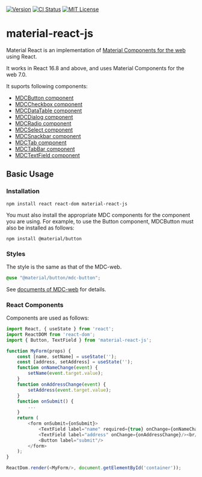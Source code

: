 [![Version](https://img.shields.io/npm/v/material-react-js.svg)](https://www.npmjs.com/package/material-react-js)
[![CI Status](https://github.com/restus-inc/material-react-js/workflows/CI/badge.svg)](https://github.com/restus-inc/material-react-js/actions?query=workflow%3ACI)
[![MIT License](https://img.shields.io/badge/license-MIT-blue.svg)](https://github.com/restus-inc/material-react-js/blob/master/LICENSE)

# material-react-js

Material React is an implementation of [Material Components for the web](https://github.com/material-components/material-components-web) using React.

It works in React 16.8 and above, and uses Material Components for the web 7.0.

It suports following components:

* [MDCButton component](https://github.com/material-components/material-components-web/tree/master/packages/mdc-button#readme)
* [MDCCheckbox component](https://github.com/material-components/material-components-web/tree/master/packages/mdc-checkbox#readme)
* [MDCDataTable component](https://github.com/material-components/material-components-web/tree/master/packages/mdc-data-table#readme)
* [MDCDialog component](https://github.com/material-components/material-components-web/tree/master/packages/mdc-dialog#readme)
* [MDCRadio component](https://github.com/material-components/material-components-web/tree/master/packages/mdc-radio#readme)
* [MDCSelect component](https://github.com/material-components/material-components-web/tree/master/packages/mdc-select#readme)
* [MDCSnackbar component](https://github.com/material-components/material-components-web/tree/master/packages/mdc-snackbar#readme)
* [MDCTab component](https://github.com/material-components/material-components-web/tree/master/packages/mdc-tab#readme)
* [MDCTabBar component](https://github.com/material-components/material-components-web/tree/master/packages/mdc-tab-bar#readme)
* [MDCTextField component](https://github.com/material-components/material-components-web/tree/master/packages/mdc-textfield#readme)

## Basic Usage

### Installation

```
npm install react react-dom material-react-js
```

You must also install the appropriate MDC components for the component you are using.
For example, to use the Button component, MDCButton must also be installed as follows:

```
npm install @material/button
```

### Styles

The style is the same as that of the MDC-web.

```scss
@use "@material/button/mdc-button";
```

See [documents of MDC-web](https://github.com/material-components/material-components-web#readme) for details.

### React Components

Components are used as follows:

```js
import React, { useState } from 'react';
import ReactDOM from 'react-dom';
import { Button, TextField } from 'material-react-js';

function MyForm(props) {
    const [name, setName] = useState('');
    const [address, setAddress] = useState('');
    function onNameChange(event) {
        setName(event.target.value);
    }
    function onAddressChange(event) {
        setAddress(event.target.value);
    }
    function onSubmit() {
        ...
    }
    return (
        <form onSubmit={onSubmit}>
            <TextField label="name" required={true} onChange={onNameChange}/><br/>
            <TextField label="address" onChange={onAddressChange}/><br/>
            <Button label="submit"/>
        </form>
    );
}

ReactDom.render(<MyForm/>, document.getElementById('container'));
```
